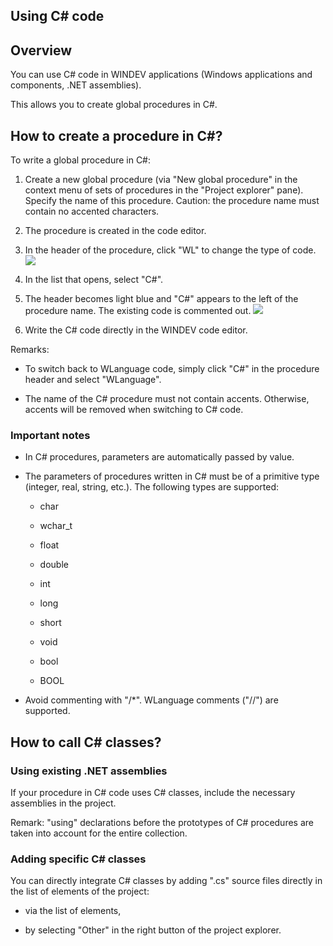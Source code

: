 
## Using C# code
			

<a name="NOTE1"></a>
<a name="NOTE1_1"></a>


## Overview
<a name="overview_ELTTEXTE000120"></a>
You can use C# code in WINDEV applications (Windows applications and components, .NET assemblies).

This allows you to create global procedures in C#.

<a name="NOTE2"></a>
<a name="NOTE2_1"></a>


## How to create a procedure in C#?
<a name="how_create_procedure_ELTTEXTE000144"></a>
To write a global procedure in C#: 

1. Create a new global procedure (via "New global procedure" in the context menu of sets of procedures in the "Project explorer" pane). Specify the name of this procedure.
	Caution: the procedure name must contain no accented characters. 

2. The procedure is created in the code editor. 

3. In the header of the procedure, click "WL" to change the type of code. ![](https://doc.pcsoft.fr/en-US/images/image.awp?langid=3&name=CSHARP_Code_WL.gif)


4. In the list that opens, select "C#". 

5. The header becomes light blue and "C#" appears to the left of the procedure name. The existing code is commented out. ![](https://doc.pcsoft.fr/en-US/images/image.awp?langid=3&name=CSHARP_Code.gif)


6. Write the C# code directly in the WINDEV code editor.




Remarks: 

- To switch back to WLanguage code, simply click "C#" in the procedure header and select "WLanguage".

- The name of the C# procedure must not contain accents. Otherwise, accents will be removed when switching to C# code. 



<a name="NOTE2_2"></a>


### Important notes
<a name="important_notes_ELTPARAGRAPHE000039"></a>

- In C# procedures, parameters are automatically passed by value.

- The parameters of procedures written in C# must be of a primitive type (integer, real, string, etc.). The following types are supported: 

	- char

	- wchar_t

	- float

	- double

	- int

	- long

	- short

	- void

	- bool

	- BOOL




- Avoid commenting with "/\*". WLanguage comments ("//") are supported. 




<a name="NOTE3"></a>
<a name="NOTE3_1"></a>


## How to call C# classes?
<a name="how_call_classes_ELTTEXTE000174"></a>


### Using existing .NET assemblies
<a name="using_existing_net_assemblies_ELTPARAGRAPHE000061"></a>

If your procedure in C# code uses C# classes, include the necessary assemblies in the project. 

Remark: "using" declarations before the prototypes of C# procedures are taken into account for the entire collection. 


### Adding specific C# classes
<a name="adding_specific_classes_ELTPARAGRAPHE000068"></a>

You can directly integrate C# classes by adding ".cs" source files directly in the list of elements of the project:

- via the list of elements,

- by selecting "Other" in the right button of the project explorer. 





